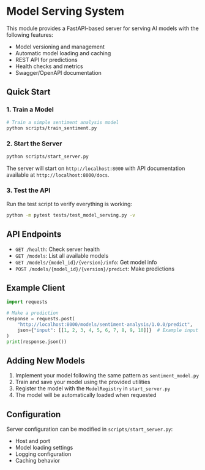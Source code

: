 # Model Serving System

This module provides a FastAPI-based server for serving AI models with the following features:

- Model versioning and management
- Automatic model loading and caching
- REST API for predictions
- Health checks and metrics
- Swagger/OpenAPI documentation

## Quick Start

### 1. Train a Model

```bash
# Train a simple sentiment analysis model
python scripts/train_sentiment.py
```

### 2. Start the Server

```bash
python scripts/start_server.py
```

The server will start on `http://localhost:8000` with API documentation available at `http://localhost:8000/docs`.

### 3. Test the API

Run the test script to verify everything is working:

```bash
python -m pytest tests/test_model_serving.py -v
```

## API Endpoints

- `GET /health`: Check server health
- `GET /models`: List all available models
- `GET /models/{model_id}/{version}/info`: Get model info
- `POST /models/{model_id}/{version}/predict`: Make predictions

## Example Client

```python
import requests

# Make a prediction
response = requests.post(
    "http://localhost:8000/models/sentiment-analysis/1.0.0/predict",
    json={"input": [[1, 2, 3, 4, 5, 6, 7, 8, 9, 10]]}  # Example input
)
print(response.json())
```

## Adding New Models

1. Implement your model following the same pattern as `sentiment_model.py`
2. Train and save your model using the provided utilities
3. Register the model with the `ModelRegistry` in `start_server.py`
4. The model will be automatically loaded when requested

## Configuration

Server configuration can be modified in `scripts/start_server.py`:

- Host and port
- Model loading settings
- Logging configuration
- Caching behavior

